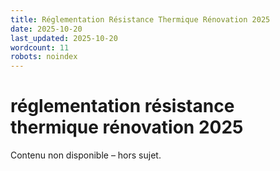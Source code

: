 ```yaml
---
title: Réglementation Résistance Thermique Rénovation 2025
date: 2025-10-20
last_updated: 2025-10-20
wordcount: 11
robots: noindex
---
```


# réglementation résistance thermique rénovation 2025

Contenu non disponible – hors sujet.